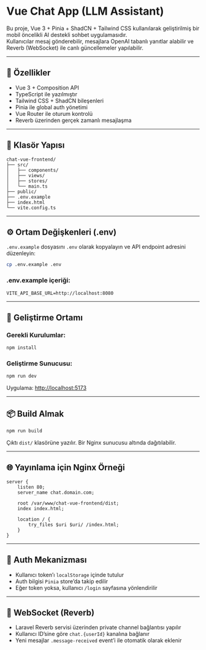 # Vue Chat App (LLM Assistant)

Bu proje, Vue 3 + Pinia + ShadCN + Tailwind CSS kullanılarak geliştirilmiş bir mobil öncelikli AI destekli sohbet uygulamasıdır.  
Kullanıcılar mesaj gönderebilir, mesajlara OpenAI tabanlı yanıtlar alabilir ve Reverb (WebSocket) ile canlı güncellemeler yapılabilir.

---

## 🚀 Özellikler

- Vue 3 + Composition API
- TypeScript ile yazılmıştır
- Tailwind CSS + ShadCN bileşenleri
- Pinia ile global auth yönetimi
- Vue Router ile oturum kontrolü
- Reverb üzerinden gerçek zamanlı mesajlaşma

---

## 📁 Klasör Yapısı

```
chat-vue-frontend/
├── src/
│   ├── components/
│   ├── views/
│   ├── stores/
│   └── main.ts
├── public/
├── .env.example
├── index.html
└── vite.config.ts
```

---

## ⚙️ Ortam Değişkenleri (.env)

`.env.example` dosyasını `.env` olarak kopyalayın ve API endpoint adresini düzenleyin:

```bash
cp .env.example .env
```

### .env.example içeriği:

```env
VITE_API_BASE_URL=http://localhost:8080
```

---

## 🧪 Geliştirme Ortamı

### Gerekli Kurulumlar:

```bash
npm install
```

### Geliştirme Sunucusu:

```bash
npm run dev
```

Uygulama: [http://localhost:5173](http://localhost:5173)

---

## 📦 Build Almak

```bash
npm run build
```

Çıktı `dist/` klasörüne yazılır. Bir Nginx sunucusu altında dağıtılabilir.

---

## 🌐 Yayınlama için Nginx Örneği

```nginx
server {
    listen 80;
    server_name chat.domain.com;

    root /var/www/chat-vue-frontend/dist;
    index index.html;

    location / {
        try_files $uri $uri/ /index.html;
    }
}
```

---

## 🔐 Auth Mekanizması

- Kullanıcı token’ı `localStorage` içinde tutulur
- Auth bilgisi `Pinia` store’da takip edilir
- Eğer token yoksa, kullanıcı `/login` sayfasına yönlendirilir

---

## 🧩 WebSocket (Reverb)

- Laravel Reverb servisi üzerinden private channel bağlantısı yapılır
- Kullanıcı ID’sine göre `chat.{userId}` kanalına bağlanır
- Yeni mesajlar `.message-received` event’i ile otomatik olarak eklenir